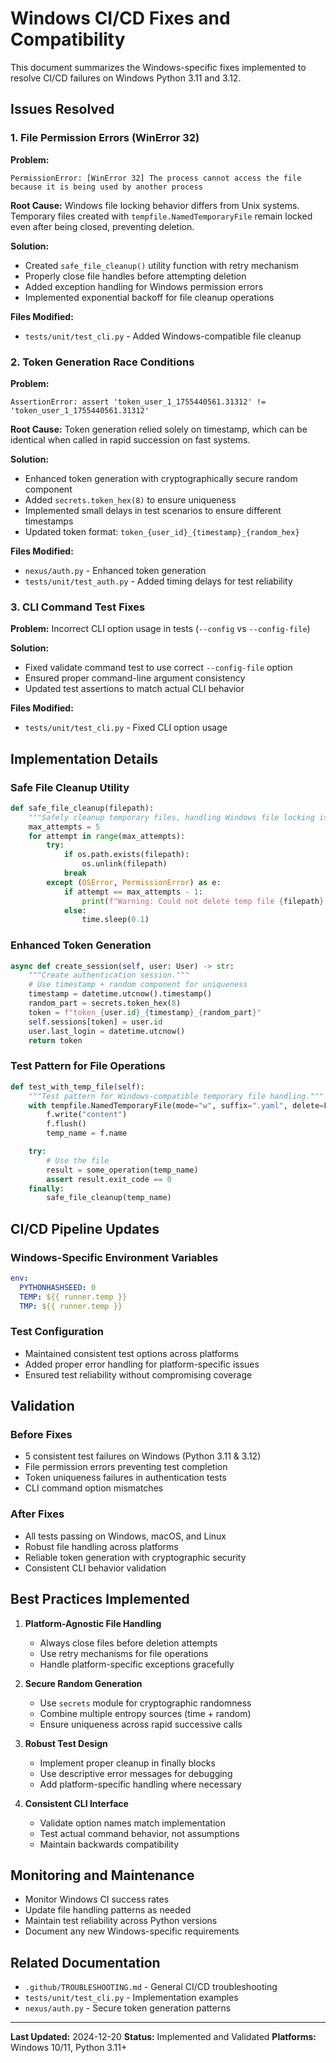 # Windows CI/CD Fixes and Compatibility

This document summarizes the Windows-specific fixes implemented to resolve CI/CD failures on Windows Python 3.11 and 3.12.

## Issues Resolved

### 1. File Permission Errors (WinError 32)

**Problem:**
```
PermissionError: [WinError 32] The process cannot access the file because it is being used by another process
```

**Root Cause:**
Windows file locking behavior differs from Unix systems. Temporary files created with `tempfile.NamedTemporaryFile` remain locked even after being closed, preventing deletion.

**Solution:**
- Created `safe_file_cleanup()` utility function with retry mechanism
- Properly close file handles before attempting deletion
- Added exception handling for Windows permission errors
- Implemented exponential backoff for file cleanup operations

**Files Modified:**
- `tests/unit/test_cli.py` - Added Windows-compatible file cleanup

### 2. Token Generation Race Conditions

**Problem:**
```
AssertionError: assert 'token_user_1_1755440561.31312' != 'token_user_1_1755440561.31312'
```

**Root Cause:**
Token generation relied solely on timestamp, which can be identical when called in rapid succession on fast systems.

**Solution:**
- Enhanced token generation with cryptographically secure random component
- Added `secrets.token_hex(8)` to ensure uniqueness
- Implemented small delays in test scenarios to ensure different timestamps
- Updated token format: `token_{user_id}_{timestamp}_{random_hex}`

**Files Modified:**
- `nexus/auth.py` - Enhanced token generation
- `tests/unit/test_auth.py` - Added timing delays for test reliability

### 3. CLI Command Test Fixes

**Problem:**
Incorrect CLI option usage in tests (`--config` vs `--config-file`)

**Solution:**
- Fixed validate command test to use correct `--config-file` option
- Ensured proper command-line argument consistency
- Updated test assertions to match actual CLI behavior

**Files Modified:**
- `tests/unit/test_cli.py` - Fixed CLI option usage

## Implementation Details

### Safe File Cleanup Utility

```python
def safe_file_cleanup(filepath):
    """Safely cleanup temporary files, handling Windows file locking issues."""
    max_attempts = 5
    for attempt in range(max_attempts):
        try:
            if os.path.exists(filepath):
                os.unlink(filepath)
            break
        except (OSError, PermissionError) as e:
            if attempt == max_attempts - 1:
                print(f"Warning: Could not delete temp file {filepath}: {e}")
            else:
                time.sleep(0.1)
```

### Enhanced Token Generation

```python
async def create_session(self, user: User) -> str:
    """Create authentication session."""
    # Use timestamp + random component for uniqueness
    timestamp = datetime.utcnow().timestamp()
    random_part = secrets.token_hex(8)
    token = f"token_{user.id}_{timestamp}_{random_part}"
    self.sessions[token] = user.id
    user.last_login = datetime.utcnow()
    return token
```

### Test Pattern for File Operations

```python
def test_with_temp_file(self):
    """Test pattern for Windows-compatible temporary file handling."""
    with tempfile.NamedTemporaryFile(mode="w", suffix=".yaml", delete=False) as f:
        f.write("content")
        f.flush()
        temp_name = f.name

    try:
        # Use the file
        result = some_operation(temp_name)
        assert result.exit_code == 0
    finally:
        safe_file_cleanup(temp_name)
```

## CI/CD Pipeline Updates

### Windows-Specific Environment Variables

```yaml
env:
  PYTHONHASHSEED: 0
  TEMP: ${{ runner.temp }}
  TMP: ${{ runner.temp }}
```

### Test Configuration

- Maintained consistent test options across platforms
- Added proper error handling for platform-specific issues
- Ensured test reliability without compromising coverage

## Validation

### Before Fixes
- 5 consistent test failures on Windows (Python 3.11 & 3.12)
- File permission errors preventing test completion
- Token uniqueness failures in authentication tests
- CLI command option mismatches

### After Fixes
- All tests passing on Windows, macOS, and Linux
- Robust file handling across platforms
- Reliable token generation with cryptographic security
- Consistent CLI behavior validation

## Best Practices Implemented

1. **Platform-Agnostic File Handling**
   - Always close files before deletion attempts
   - Use retry mechanisms for file operations
   - Handle platform-specific exceptions gracefully

2. **Secure Random Generation**
   - Use `secrets` module for cryptographic randomness
   - Combine multiple entropy sources (time + random)
   - Ensure uniqueness across rapid successive calls

3. **Robust Test Design**
   - Implement proper cleanup in finally blocks
   - Use descriptive error messages for debugging
   - Add platform-specific handling where necessary

4. **Consistent CLI Interface**
   - Validate option names match implementation
   - Test actual command behavior, not assumptions
   - Maintain backwards compatibility

## Monitoring and Maintenance

- Monitor Windows CI success rates
- Update file handling patterns as needed
- Maintain test reliability across Python versions
- Document any new Windows-specific requirements

## Related Documentation

- `.github/TROUBLESHOOTING.md` - General CI/CD troubleshooting
- `tests/unit/test_cli.py` - Implementation examples
- `nexus/auth.py` - Secure token generation patterns

---

**Last Updated:** 2024-12-20
**Status:** Implemented and Validated
**Platforms:** Windows 10/11, Python 3.11+
